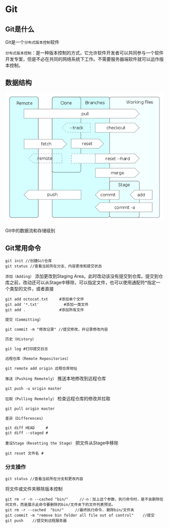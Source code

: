 # Git

## Git是什么

Git是一个`分布式版本控制`软件

`分布式版本控制`：是一种版本控制的方式，它允许软件开发者可以共同参与一个软件开发专案，但是不必在共同的网络系统下工作。不需要服务器端软件就可以运作版本控制。

## 数据结构

![](/assets/Git_operations.svg.png)

Git中的数据流和存储级别





## Git常用命令

```
git init //创建Git仓库
git status //查看当前所在分支、内容更改和提交状态
```

`添加（Adding）`
添加更改到Staging Area，此时改动该没有提交到仓库。提交到仓库之前，改动还可以从Stage中移除，可以指定文件，也可以使用通配符*指定一个类型的文件，或者直接
```
git add octocat.txt     #添加单个文件
git add '*.txt'           #添加一类文件
git add .               #添加所有文件 
```



`提交（Committing）`

```
git commit -m "修改记录" //提交修改，并记录修改内容
```

`历史（History）`

```
git log #打印提交日志
```

`远程仓库（Remote Repositories）`

```
git remote add origin 远程仓库地址
```

`推送（Pushing Remotely）`
推送本地修改到远程仓库
```
git push -u origin master
```


`拉取（Pulling Remotely）`
检查远程仓库的修改并拉取
```
git pull origin master
```

`差异（Differences）`


```
git diff HEAD     #
git diff --staged #
```

`重设Stage（Resetting the Stage）`
把文件从Stage中移除
```
git reset 文件名 #
```









### 分支操作

```
git status //查看当前所在分支和更改内容

```



将文件或文件夹移除版本控制

```
git rm -r -n --cached "bin/"     //-n：加上这个参数，执行命令时，是不会删除任何文件，而是展示此命令要删除的bin/文件夹下的文件列表预览。
git rm -r --cached  "bin/"     //最终执行命令. 删除bin/文件夹
git commit -m "remove bin folder all file out of control"    //提交
git push    //提交到远程服务器
```



